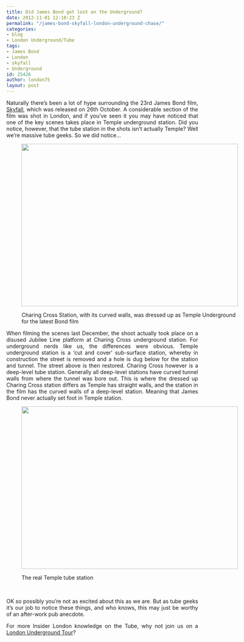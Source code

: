 ```yaml
---
title: Did James Bond get lost on the Underground?
date: 2012-11-01 12:10:23 Z
permalink: "/james-bond-skyfall-london-underground-chase/"
categories:
- blog
- London Underground/Tube
tags:
- James Bond
- London
- skyfall
- Underground
id: 25426
author: london75
layout: post
---
```


<p style="text-align: justify">
  Naturally there&#8217;s been a lot of hype surrounding the 23rd James Bond film, <a href="http://www.skyfall-movie.com/site/">Skyfall</a>, which was released on 26th October. A considerable section of the film was shot in London, and if you&#8217;ve seen it you may have noticed that one of the key scenes takes place in Temple underground station. Did you notice, however, that the tube station in the shots isn&#8217;t actually Temple? Well we&#8217;re massive tube geeks. So we did notice&#8230;
</p><figure id="attachment_2363" style="width: 569px" class="wp-caption alignnone">

[<img class="size-full wp-image-2363" src="/wp-content/uploads/2012/11/London_Underground_Charing_Cross_station.jpg" alt="" width="569" height="427" />](/wp-content/uploads/2012/11/London_Underground_Charing_Cross_station.jpg)<figcaption class="wp-caption-text">Charing Cross Station, with its curved walls, was dressed up as Temple Underground for the latest Bond film</figcaption></figure>

<p style="text-align: justify">
  When filming the scenes last December, the shoot actually took place on a disused Jubilee Line platform at Charing Cross underground station. For underground nerds like us, the differences were obvious. Temple underground station is a &#8216;cut and cover&#8217; sub-surface station, whereby in construction the street is removed and a hole is dug below for the station and tunnel. The street above is then restored. Charing Cross however is a deep-level tube station. Generally all deep-level stations have curved tunnel walls from where the tunnel was bore out. This is where the dressed up Charing Cross station differs as Temple has straight walls, and the station in the film has the curved walls of a deep-level station. Meaning that James Bond never actually set foot in Temple station.
</p><figure id="attachment_2365" style="width: 569px" class="wp-caption alignnone">

[<img class="size-full wp-image-2365" src="/wp-content/uploads/2012/11/London_Underground_Temple_station.jpg" alt="" width="569" height="427" />](/wp-content/uploads/2012/11/London_Underground_Temple_station.jpg)<figcaption class="wp-caption-text">The real Temple tube station</figcaption></figure>

&nbsp;

<p style="text-align: justify">
  OK so possibly you&#8217;re not as excited about this as we are. But as tube geeks it&#8217;s our job to notice these things, and who knows, this may just be worthy of an after-work pub anecdote.
</p>

<p style="text-align: justify">
  <p style="text-align: justify">
    For more Insider London knowledge on the Tube, why not join us on a <a title="London Underground and Tube Tours" href="https://www.insider-london.co.uk/london-underground-tube-tours/">London Underground Tour</a>?
  </p>
